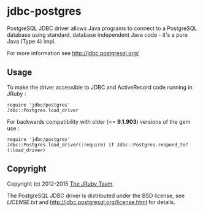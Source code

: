 # jdbc-postgres

PostgreSQL JDBC driver allows Java programs to connect to a PostgreSQL database
using standard, database independent Java code - it's a pure Java (Type 4) impl.

For more information see http://jdbc.postgresql.org/

## Usage

To make the driver accessible to JDBC and ActiveRecord code running in JRuby :

    require 'jdbc/postgres'
    Jdbc::Postgres.load_driver

For backwards compatibility with older (<= **9.1.903**) versions of the gem use :

    require 'jdbc/postgres'
    Jdbc::Postgres.load_driver(:require) if Jdbc::Postgres.respond_to?(:load_driver)

## Copyright

Copyright (c) 2012-2015 [The JRuby Team](https://github.com/jruby).

The PostgreSQL JDBC driver is distributed under the BSD license,
see *LICENSE.txt* and http://jdbc.postgresql.org/license.html for details.
